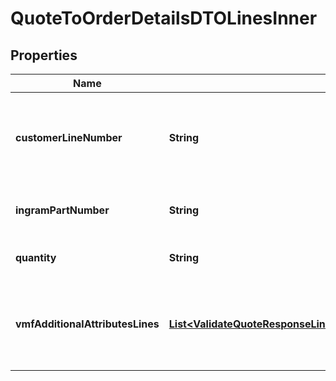 

# QuoteToOrderDetailsDTOLinesInner


## Properties

| Name | Type | Description | Notes |
|------------ | ------------- | ------------- | -------------|
|**customerLineNumber** | **String** | The reseller&#39;s line item number for reference in their system. |  [optional] |
|**ingramPartNumber** | **String** | Unique IngramMicro part number. |  [optional] |
|**quantity** | **String** | The quantity of the line item. |  [optional] |
|**vmfAdditionalAttributesLines** | [**List&lt;ValidateQuoteResponseLinesInnerVmfAdditionalAttributesLinesInner&gt;**](ValidateQuoteResponseLinesInnerVmfAdditionalAttributesLinesInner.md) | The object containing the list of fields required at a line level by the vendor. |  [optional] |



